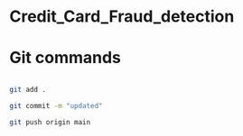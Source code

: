 # Credit_Card_Fraud_detection

# Git commands

```bash

git add .

git commit -m "updated"

git push origin main

```